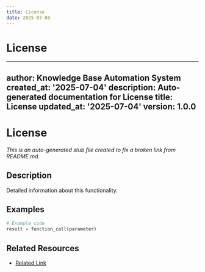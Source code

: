 ```yaml
---
title: License
date: 2025-07-08
---
```


# License

---
author: Knowledge Base Automation System
created_at: '2025-07-04'
description: Auto-generated documentation for License
title: License
updated_at: '2025-07-04'
version: 1.0.0
---

# License

*This is an auto-generated stub file created to fix a broken link from README.md.*

## Description

Detailed information about this functionality.

## Examples

```python
# Example code
result = function_call(parameter)
```

## Related Resources

- [Related Link](./related_resource.md)
